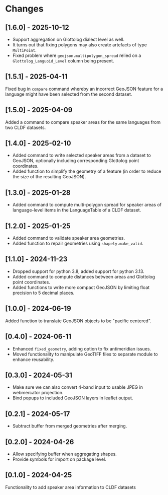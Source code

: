 # Changes


## [1.6.0] - 2025-10-12

- Support aggregation on Glottolog dialect level as well.
- It turns out that fixing polygons may also create artefacts of type `MultiPoint`.
- Fixed problem where `geojson.multipolygon_spread` relied on a `Glottolog_Languoid_Level` column
  being present.


## [1.5.1] - 2025-04-11

Fixed bug in `compare` command whereby an incorrect GeoJSON feature for a language might have been
selected from the second dataset.


## [1.5.0] - 2025-04-09

Added a command to compare speaker areas for the same languages from two CLDF datasets.


## [1.4.0] - 2025-02-10

- Added command to write selected speaker areas from a dataset to GeoJSON, optionally including
  corresponding Glottolog point coordinates.
- Added function to simplify the geometry of a feature (in order to reduce the size of the resulting
  GeoJSON).


## [1.3.0] - 2025-01-28

- Added command to compute multi-polygon spread for speaker areas of language-level items in the
  LanguageTable of a CLDF dataset.


## [1.2.0] - 2025-01-25

- Added command to validate speaker area geometries.
- Added function to repair geometries using `shapely.make_valid`.


## [1.1.0] - 2024-11-23

- Dropped support for python 3.8, added support for python 3.13.
- Added command to compute distances between areas and Glottolog point coordinates.
- Added functions to write more compact GeoJSON by limiting float precision to 5 decimal places.


## [1.0.0] - 2024-06-19

Added function to translate GeoJSON objects to be "pacific centered".


## [0.4.0] - 2024-06-11

- Enhanced `fixed_geometry`, adding option to fix antimeridian issues.
- Moved functionality to manipulate GeoTIFF files to separate module to enhance
  reusability.


## [0.3.0] - 2024-05-31

- Make sure we can also convert 4-band input to usable JPEG in webmercator projection.
- Bind popups to included GeoJSON layers in leaflet output.


## [0.2.1] - 2024-05-17

- Subtract buffer from merged geometries after merging.


## [0.2.0] - 2024-04-26

- Allow specifying buffer when aggregating shapes.
- Provide symbols for import on package level.


## [0.1.0] - 2024-04-25

Functionality to add speaker area information to CLDF datasets
